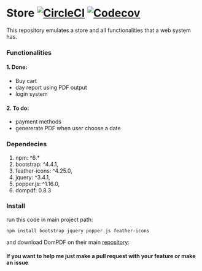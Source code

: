 # Store [![CircleCI](https://img.shields.io/circleci/project/github/ntkme/github-buttons/master.svg)](https://circleci.com/gh/ntkme/github-buttons)  [![Codecov](https://img.shields.io/codecov/c/github/ntkme/github-buttons.svg)](https://codecov.io/gh/ntkme/github-buttons)


This repository emulates a store and all functionalities that a web system has.

### Functionalities 

#### 1. Done:
- Buy cart
- day report using PDF output
- login system

#### 2. To do: 
- payment methods
- genererate PDF when user choose a date
        


### Dependecies


1.    npm: ^6.* 
2.    bootstrap: ^4.4.1,
3.    feather-icons: ^4.25.0,
4.    jquery: ^3.4.1,
5.    popper.js: ^1.16.0,
6.    dompdf: 0.8.3


### Install

run this code in main project path: 

``` 
npm install bootstrap jquery popper.js feather-icons
```

and download DomPDF on their main <a href="https://github.com/dompdf/dompdf">repository</a>: 

#### If you want to help me just make a pull request with your feature or make an issue
